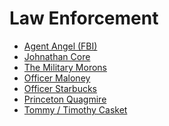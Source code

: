 # Law Enforcement

- [Agent Angel \(FBI)]()
- [Johnathan Core]()
- [The Military Morons]()
- [Officer Maloney]()
- [Officer Starbucks]()
- [Princeton Quagmire]()
- [Tommy / Timothy Casket]()